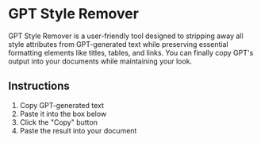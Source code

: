 # GPT Style Remover

GPT Style Remover is a user-friendly tool designed to stripping away all style attributes from GPT-generated text while preserving essential formatting elements like titles, tables, and links. You can finally copy GPT's output into your documents while maintaining your look.

## Instructions

1. Copy GPT-generated text
2. Paste it into the box below
3. Click the "Copy" button
4. Paste the result into your document
